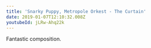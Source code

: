 ```yaml
---
title: 'Snarky Puppy, Metropole Orkest - The Curtain'
date: 2019-01-07T12:10:32.008Z
youtubeId: jLRw-Ahq22k
---
```

Fantastic composition.
